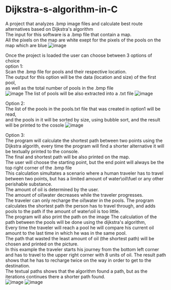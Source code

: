 # Dijkstra-s-algorithm-in-C  
A project that analyzes .bmp image files and calculate best route alternatives based on Dijkstra's algorithm  
The input for this software is a .bmp file that contain a map.  
All the pixels on the map are white exept for the pixels of the pools on the map which are blue
![image](https://user-images.githubusercontent.com/89970476/226582148-b9ab1b0c-f366-4638-802e-de970f54618d.png)


Once the project is loaded the user can choose between 3 options of choice  
option 1:  
Scan the .bmp file for pools and their respective location.  
The output for this option will be the data (location and size) of the first pool,  
as well as the total number of pools in the .bmp file  
![image](https://user-images.githubusercontent.com/89970476/226576353-5a3cd6c0-329d-4ef6-844d-2458ee8cc889.png)
The list of pools will be also extracted into a .txt file
![image](https://user-images.githubusercontent.com/89970476/226576692-64d5cc13-e2fb-4be1-9ece-9fd6edff1c30.png)



Option 2:  
The list of the pools in the pools.txt file that was created in option1 will be read,  
and the pools in it will be sorted by size, using bubble sort, and the result will be printed to the cosole
![image](https://user-images.githubusercontent.com/89970476/226577008-f3c6c8c2-1970-4a85-87fd-5ac57733055f.png)

Option 3:  
The program will calculate the shortest path between two points using the Dijkstra algorith, every time the program will find a shorter alternative it will be textually printed to the console.  
The final and shortest path will be also printed on the map.  
The user will choose the starting point, but the end point will always be the top right corner of the .bmp file  
This calculation simultates a scenario where a human traveler has to travel between two points, but has a limited amount of water\oil\fuel or any other perishable substance.  
The amount of oil is determined by the user.  
The amount of oil\water decreases while the traveler progresses.  
The traveler can only recharge the oil\water in the pools.
The program calculates the shortest path the person has to travel through, and adds pools to the path if the amount of water\oil is too little.  
The program will also print the path on the image
The calculation of the path between the pools will be done using the dijkstra's algorithm,  
Every time the traveler will reach a pool he will compare his current oil amount to the last time in which he was in the same pool.  
The path that wasted the least amount of oil (the shortest path) will be chosen and printed on the picture.  
In this example the traveler starts his journey from the bottom left corner and has to travel to the upper right corner with 8 units of oil. The result path shows that he has to recharge twice on the way in order to get to the destination.  
The textual paths shows that the algorithm found a path, but as the iterations continues there a shorter path found.  
![image](https://user-images.githubusercontent.com/89970476/226580381-7ddcea63-dab9-440f-8366-42dbfebb25ad.png)
![image](https://user-images.githubusercontent.com/89970476/226580524-b1777785-de08-497c-82e5-302d1c8af2f7.png)
